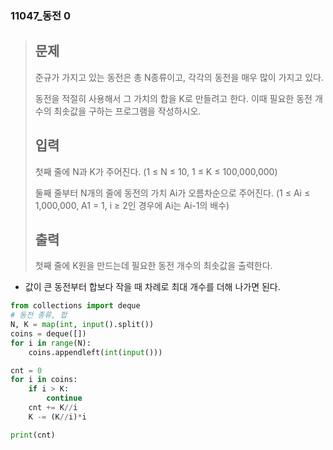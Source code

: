 ### 11047_동전 0

> ## 문제
>
> 준규가 가지고 있는 동전은 총 N종류이고, 각각의 동전을 매우 많이 가지고 있다.
>
> 동전을 적절히 사용해서 그 가치의 합을 K로 만들려고 한다. 이때 필요한 동전 개수의 최솟값을 구하는 프로그램을 작성하시오.
>
> ## 입력
>
> 첫째 줄에 N과 K가 주어진다. (1 ≤ N ≤ 10, 1 ≤ K ≤ 100,000,000)
>
> 둘째 줄부터 N개의 줄에 동전의 가치 Ai가 오름차순으로 주어진다. (1 ≤ Ai ≤ 1,000,000, A1 = 1, i ≥ 2인 경우에 Ai는 Ai-1의 배수)
>
> ## 출력
>
> 첫째 줄에 K원을 만드는데 필요한 동전 개수의 최솟값을 출력한다.



- 값이 큰 동전부터 합보다 작을 때 차례로 최대 개수를 더해 나가면 된다.

```python
from collections import deque
# 동전 종류, 합
N, K = map(int, input().split())
coins = deque([])
for i in range(N):
    coins.appendleft(int(input()))

cnt = 0
for i in coins:
    if i > K:
        continue
    cnt += K//i
    K -= (K//i)*i

print(cnt)
```

